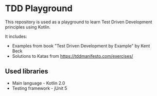 # TDD Playground
This repository is used as a playground to learn Test Driven Development principles using Kotlin.

It includes:
* Examples from book "Test Driven Development by Example" by Kent Beck
* Solutions to Katas from https://tddmanifesto.com/exercises/

## Used libraries
* Main language - Kotlin 2.0
* Testing framework - jUnit 5
